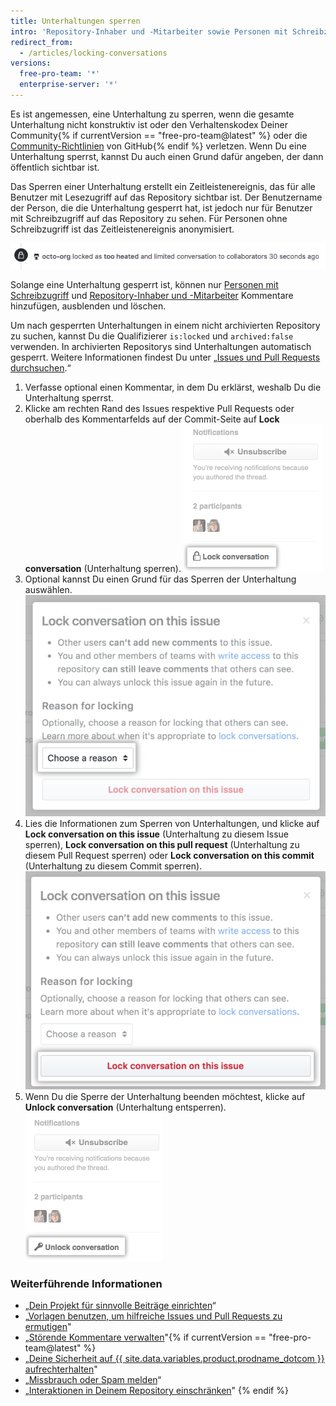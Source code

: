 ```yaml
---
title: Unterhaltungen sperren
intro: 'Repository-Inhaber und -Mitarbeiter sowie Personen mit Schreibzugriff auf ein Repository können Unterhaltungen zu Issues, Pull-Requests und Commits dauerhaft oder temporär sperren, um eine hitzige Diskussion zu entschärfen.'
redirect_from:
  - /articles/locking-conversations
versions:
  free-pro-team: '*'
  enterprise-server: '*'
---
```


Es ist angemessen, eine Unterhaltung zu sperren, wenn die gesamte Unterhaltung nicht konstruktiv ist oder den Verhaltenskodex Deiner Community{% if currentVersion == "free-pro-team@latest" %} oder die [Community-Richtlinien](/articles/github-community-guidelines) von GitHub{% endif %} verletzen. Wenn Du eine Unterhaltung sperrst, kannst Du auch einen Grund dafür angeben, der dann öffentlich sichtbar ist.

Das Sperren einer Unterhaltung erstellt ein Zeitleistenereignis, das für alle Benutzer mit Lesezugriff auf das Repository sichtbar ist. Der Benutzername der Person, die die Unterhaltung gesperrt hat, ist jedoch nur für Benutzer mit Schreibzugriff auf das Repository zu sehen. Für Personen ohne Schreibzugriff ist das Zeitleistenereignis anonymisiert.

![Anonymisiertes Zeitleistenereignis für eine gesperrte Unterhaltung](/assets/images/help/issues/anonymized-timeline-entry-for-locked-conversation.png)

Solange eine Unterhaltung gesperrt ist, können nur [Personen mit Schreibzugriff](/articles/repository-permission-levels-for-an-organization/) und [Repository-Inhaber und -Mitarbeiter](/articles/permission-levels-for-a-user-account-repository/#collaborator-access-on-a-repository-owned-by-a-user-account) Kommentare hinzufügen, ausblenden und löschen.

Um nach gesperrten Unterhaltungen in einem nicht archivierten Repository zu suchen, kannst Du die Qualifizierer `is:locked` und `archived:false` verwenden. In archivierten Repositorys sind Unterhaltungen automatisch gesperrt. Weitere Informationen findest Du unter „[Issues und Pull Requests durchsuchen](/articles/searching-issues-and-pull-requests#search-based-on-whether-a-conversation-is-locked).“

1. Verfasse optional einen Kommentar, in dem Du erklärst, weshalb Du die Unterhaltung sperrst.
2. Klicke am rechten Rand des Issues respektive Pull Requests oder oberhalb des Kommentarfelds auf der Commit-Seite auf **Lock conversation** (Unterhaltung sperren). ![Link „Lock conversation“ (Unterhaltung sperren)](/assets/images/help/repository/lock-conversation.png)
3. Optional kannst Du einen Grund für das Sperren der Unterhaltung auswählen. ![Menü „Reason for locking a conversation" (Grund für das Sperren einer Unterhaltung)](/assets/images/help/repository/locking-conversation-reason-menu.png)
4. Lies die Informationen zum Sperren von Unterhaltungen, und klicke auf **Lock conversation on this issue** (Unterhaltung zu diesem Issue sperren), **Lock conversation on this pull request** (Unterhaltung zu diesem Pull Request sperren) oder **Lock conversation on this commit** (Unterhaltung zu diesem Commit sperren). ![Dialogfeld „Confirm lock with a reason" (Bestätigen der Sperre mit Begründung)](/assets/images/help/repository/lock-conversation-confirm-with-reason.png)
5. Wenn Du die Sperre der Unterhaltung beenden möchtest, klicke auf **Unlock conversation** (Unterhaltung entsperren). ![Link „Unlock conversation“ (Unterhaltung entsperren)](/assets/images/help/repository/unlock-conversation.png)

### Weiterführende Informationen

- „[Dein Projekt für sinnvolle Beiträge einrichten](/articles/setting-up-your-project-for-healthy-contributions)“
- „[Vorlagen benutzen, um hilfreiche Issues und Pull Requests zu ermutigen](/github/building-a-strong-community/using-templates-to-encourage-useful-issues-and-pull-requests)"
- „[Störende Kommentare verwalten](/articles/managing-disruptive-comments)"{% if currentVersion == "free-pro-team@latest" %}
- „[Deine Sicherheit auf {{ site.data.variables.product.prodname_dotcom }} aufrechterhalten](/github/building-a-strong-community/maintaining-your-safety-on-github)"
- „[Missbrauch oder Spam melden](/articles/reporting-abuse-or-spam)“
- „[Interaktionen in Deinem Repository einschränken](/github/building-a-strong-community/limiting-interactions-in-your-repository)"
{% endif %}
